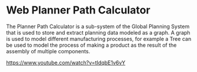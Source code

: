 # Web Planner Path Calculator

The Planner Path Calculator is a sub-system of the Global Planning System that is used to store and extract planning data modeled as a graph. A graph is used to model different manufacturing processes, for example a Tree can be used to model the process of making a product as the result of the assembly of multiple components.

https://www.youtube.com/watch?v=tIdqbE1v6vY
